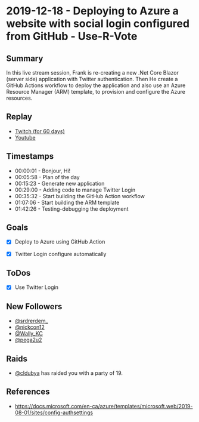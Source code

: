
# 2019-12-18 - Deploying to Azure a website with social login configured from GitHub - Use-R-Vote

Summary
-------

In this live stream session, Frank is re-creating a new .Net Core Blazor (server side) application with Twitter authentication. Then He create a GitHub Actions workflow to deploy the application and also use an Azure Resource Manager (ARM) template, to provision and configure the Azure resources.

Replay
------

- [Twitch (for 60 days)](https://www.twitch.tv/videos/523260156)
- [Youtube](https://youtu.be/IGBJC5Y8s8U)


Timestamps
--------

- 00:00:01 - Bonjour, Hi!
- 00:05:58 - Plan of the day
- 00:15:23 - Generate new application
- 00:29:00 - Adding code to manage Twitter Login
- 00:35:32 - Start building the GitHub Action workflow
- 01:07:06 - Start building the ARM template
- 01:42:26 - Testing-debugging the deployment


Goals
-----

- [X] Deploy to Azure using GitHub Action
- [X] Twitter Login configure automatically



ToDos
-----
- [X] Use Twitter Login


New Followers
-------------

- [@srdrerdem_](https://www.twitch.tv/srdrerdem_)
- [@nickcon12](https://www.twitch.tv/nickcon12)
- [@Wally_KC](https://www.twitch.tv/Wally_KC)
- [@pega2u2](https://www.twitch.tv/pega2u2)


Raids
---------------

- [@cldubya](https://www.twitch.tv/cldubya) has raided you with a party of 19.




References
----------

- https://docs.microsoft.com/en-ca/azure/templates/microsoft.web/2019-08-01/sites/config-authsettings